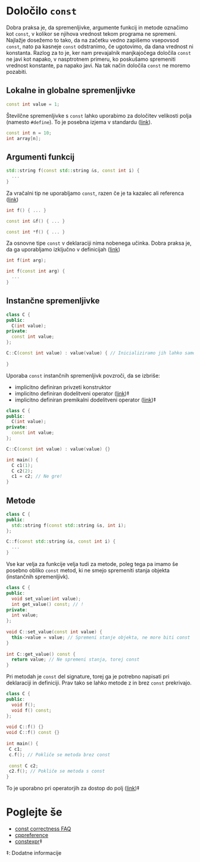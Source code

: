 # Določilo ```const```

Dobra praksa je, da spremenljivke, argumente funkcij in metode označimo kot ```const```, v kolikor se njihova vrednost tekom programa ne spremeni.
Najlažje dosežemo to tako, da na začetku vedno zapišemo vsepovsod ```const```, nato pa kasneje ```const``` odstranimo, če ugotovimo, da dana vrednost ni konstanta.
Razlog za to je, ker nam prevajalnik manjkajočega določila ```const``` ne javi kot napako, v nasptrotnem primeru, ko poskušamo spremeniti vrednost konstante, pa napako javi.
Na tak način določila ```const``` ne moremo pozabiti.

## Lokalne in globalne spremenljivke

```cpp
const int value = 1;
```

Številčne spremenljivke s ```const``` lahko uporabimo za določitev velikosti polja (namesto ```#define```).
To je posebna izjema v standardu ([link](https://en.cppreference.com/w/cpp/language/constant_expression#Usable_in_constant_expressions)).

```cpp
const int n = 10;
int array[n];
```

## Argumenti funkcij

```cpp
std::string f(const std::string &s, const int i) {
  ...
}
```

Za vračalni tip ne uporabljamo ```const```, razen če je ta kazalec ali referenca ([link](https://stackoverflow.com/questions/8716330/purpose-of-returning-by-const-value))

```cpp
int f() { ... }

const int &f() { ... }

const int *f() { ... }
```

Za osnovne tipe ```const``` v deklaraciji nima nobenega učinka. Dobra praksa je, da ga uporabljamo izključno v definicijah ([link](https://stackoverflow.com/questions/46292490/is-it-better-to-remove-const-in-front-of-primitive-types-used-as-function-pa/46292715))

```cpp
int f(int arg);

int f(const int arg) {
  ...
}
```

## Instančne spremenljivke

```cpp
class C {
public:  
  C(int value);
private:
  const int value;
};

C::C(const int value) : value(value) { // Inicializiramo jih lahko samo v inicializacijski listi
  
}
```

Uporaba ```const``` instančnih spremenljivk povzroči, da se izbriše:
 * implicitno definiran privzeti konstruktor
 * implicitno definiran dodelitveni operator ([link](https://en.cppreference.com/w/cpp/language/copy_assignment#Deleted_implicitly-declared_copy_assignment_operator))‡
 * implicitno definiran premikalni dodelitveni operator ([link](https://en.cppreference.com/w/cpp/language/move_assignment#Deleted_implicitly-declared_move_assignment_operator))‡

```cpp
class C {
public:
  C(int value);
private:
  const int value;
};

C::C(const int value) : value(value) {}

int main() {
  C c1(1);
  C c2(2);
  c1 = c2; // Ne gre!
}
```
 
 ## Metode
 
```cpp
class C {
public:
  std::string f(const std::string &s, int i);
};

C::f(const std::string &s, const int i) {
  ...
}
```
Vse kar velja za funkcije velja tudi za metode, poleg tega pa imamo še posebno obliko ```const``` metod, ki ne smejo spremeniti stanja objekta (instančnih spremenljivk).
 
```cpp
class C {
public: 
  void set_value(int value);
  int get_value() const; // !
private:
  int value;
};
 
void C::set_value(const int value) {
  this->value = value; // Spremeni stanje objekta, ne more biti const
}
 
int C::get_value() const {
  return value; // Ne spremeni stanja, torej const
}
```
 
Pri metodah je ```const``` del signature, torej ga je potrebno napisati pri deklaraciji in definiciji. Prav tako se lahko metode z in brez ```const``` prekrivajo.
 
```cpp
class C {
public:
  void f();
  void f() const;
};
 
void C::f() {}
void C::f() const {}
 
int main() {
 C c1;
 c.f(); // Pokliče se metoda brez const
 
 const C c2;
 c2.f(); // Pokliče se metoda s const
}
```
 
To je uporabno pri operatorjih za dostop do polj ([link](https://en.cppreference.com/w/cpp/language/operators#Array_subscript_operator))‡

# Poglejte še
* [const correctness FAQ](https://isocpp.org/wiki/faq/const-correctness#overview-const)
* [cppreference](https://en.cppreference.com/w/cpp/keyword/const)
* [constexpr](https://en.cppreference.com/w/cpp/language/constexpr)‡

 ‡: Dodatne informacije
